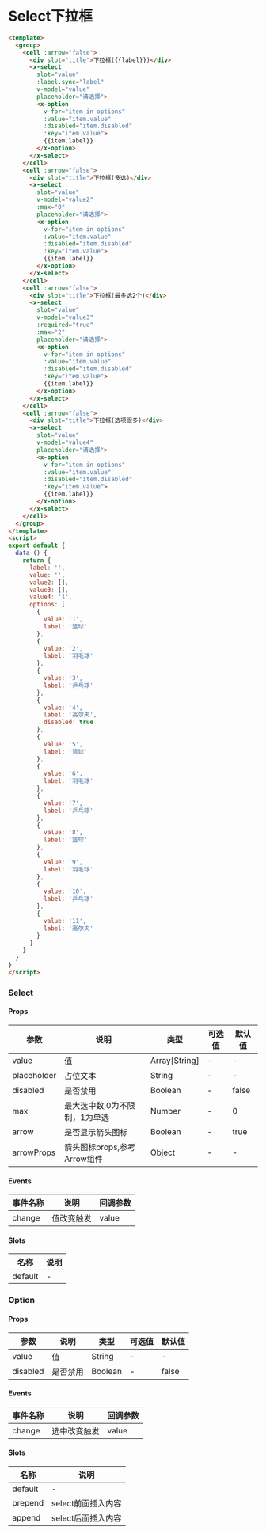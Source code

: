 # Select下拉框

``` html
<template>
  <group>
    <cell :arrow="false">
      <div slot="title">下拉框({{label}})</div>
      <x-select 
        slot="value"
        :label.sync="label"
        v-model="value"
        placeholder="请选择">
        <x-option
          v-for="item in options"
          :value="item.value"
          :disabled="item.disabled"
          :key="item.value">
          {{item.label}}
        </x-option>
      </x-select>
    </cell>
    <cell :arrow="false">
      <div slot="title">下拉框(多选)</div>
      <x-select 
        slot="value"
        v-model="value2"
        :max="0"
        placeholder="请选择">
        <x-option
          v-for="item in options"
          :value="item.value"
          :disabled="item.disabled"
          :key="item.value">
          {{item.label}}
        </x-option>
      </x-select>
    </cell>
    <cell :arrow="false">
      <div slot="title">下拉框(最多选2个)</div>
      <x-select 
        slot="value"
        v-model="value3"
        :required="true"
        :max="2"
        placeholder="请选择">
        <x-option
          v-for="item in options"
          :value="item.value"
          :disabled="item.disabled"
          :key="item.value">
          {{item.label}}
        </x-option>
      </x-select>
    </cell>
    <cell :arrow="false">
      <div slot="title">下拉框(选项很多)</div>
      <x-select 
        slot="value"
        v-model="value4"
        placeholder="请选择">
        <x-option
          v-for="item in options"
          :value="item.value"
          :disabled="item.disabled"
          :key="item.value">
          {{item.label}}
        </x-option>
      </x-select>
    </cell>
  </group>
</template>
<script>
export default {
  data () {
    return {
      label: '',
      value: '',
      value2: [],
      value3: [],
      value4: '1',
      options: [
        {
          value: '1',
          label: '篮球'
        },
        {
          value: '2',
          label: '羽毛球'
        },
        {
          value: '3',
          label: '乒乓球'
        },
        {
          value: '4',
          label: '高尔夫',
          disabled: true
        },
        {
          value: '5',
          label: '篮球'
        },
        {
          value: '6',
          label: '羽毛球'
        },
        {
          value: '7',
          label: '乒乓球'
        },
        {
          value: '8',
          label: '篮球'
        },
        {
          value: '9',
          label: '羽毛球'
        },
        {
          value: '10',
          label: '乒乓球'
        },
        {
          value: '11',
          label: '高尔夫'
        }
      ]
    }
  }
}
</script>
```
### Select

#### Props
| 参数      | 说明    | 类型      | 可选值       | 默认值   |
|---------- |-------- |---------- |------------- |--------- |
| value     | 值   | Array[String]  |   -       |    -    |
| placeholder     | 占位文本   | String  |   -       |    -    |
| disabled     | 是否禁用   | Boolean  |   -       |    false    |
| max     | 最大选中数,0为不限制，1为单选   | Number  |   -       |    0    |
| arrow     | 是否显示箭头图标   | Boolean  |   -       |    true    |
| arrowProps     | 箭头图标props,参考Arrow组件   | Object  |   -       |    -    |

#### Events
| 事件名称 | 说明 | 回调参数 |
|---------|--------|---------|
| change | 值改变触发 | value |

#### Slots
| 名称 | 说明 | 
|---------|--------|
| default | - |

### Option

#### Props
| 参数      | 说明    | 类型      | 可选值       | 默认值   |
|---------- |-------- |---------- |------------- |--------- |
| value     | 值   | String  |   -       |    -    |
| disabled     | 是否禁用   | Boolean  |   -       |    false    |

#### Events
| 事件名称 | 说明 | 回调参数 |
|---------|--------|---------|
| change | 选中改变触发 | value |

#### Slots
| 名称 | 说明 | 
|---------|--------|
| default | - |
| prepend | select前面插入内容 |
| append | select后面插入内容 |